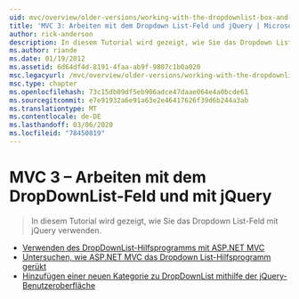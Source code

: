 ```yaml
---
uid: mvc/overview/older-versions/working-with-the-dropdownlist-box-and-jquery/index
title: 'MVC 3: Arbeiten mit dem Dropdown List-Feld und jQuery | Microsoft-Dokumentation'
author: rick-anderson
description: In diesem Tutorial wird gezeigt, wie Sie das Dropdown List-Feld mit jQuery verwenden.
ms.author: riande
ms.date: 01/19/2012
ms.assetid: 6d64df4d-8191-4faa-ab9f-9807c1b0a020
msc.legacyurl: /mvc/overview/older-versions/working-with-the-dropdownlist-box-and-jquery
msc.type: chapter
ms.openlocfilehash: 73c15db09df5eb906adce47daae064e4a0bcde61
ms.sourcegitcommit: e7e91932a6e91a63e2e46417626f39d6b244a3ab
ms.translationtype: MT
ms.contentlocale: de-DE
ms.lasthandoff: 03/06/2020
ms.locfileid: "78450819"
---
```

# <a name="mvc-3---working-with-the-dropdownlist-box-and-jquery"></a>MVC 3 – Arbeiten mit dem DropDownList-Feld und mit jQuery

> In diesem Tutorial wird gezeigt, wie Sie das Dropdown List-Feld mit jQuery verwenden.

- [Verwenden des DropDownList-Hilfsprogramms mit ASP.NET MVC](using-the-dropdownlist-helper-with-aspnet-mvc.md)
- [Untersuchen, wie ASP.NET MVC das Dropdown List-Hilfsprogramm gerükt](examining-how-aspnet-mvc-scaffolds-the-dropdownlist-helper.md)
- [Hinzufügen einer neuen Kategorie zu DropDownList mithilfe der jQuery-Benutzeroberfläche](adding-a-new-category-to-the-dropdownlist-using-jquery-ui.md)
